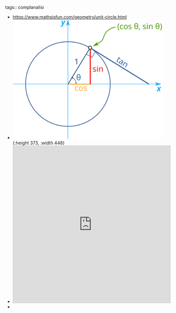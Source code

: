tags:: complanalisi

- https://www.mathsisfun.com/geometry/unit-circle.html
- ![unit-circle-sin-cos-tan.svg](../assets/unit-circle-sin-cos-tan_1688136458775_0.svg){:height 373, :width 448}
- <iframe src="https://www.desmos.com/calculator/so194zu5li?embed" width="500" height="500" style="border: 1px solid #ccc" frameborder=0></iframe>
-
